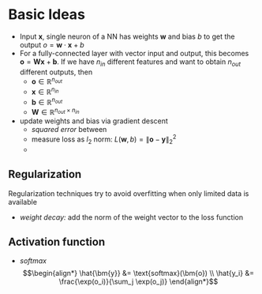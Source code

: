# Basic Ideas
- Input $\bm{x}$, single neuron of a NN has weights $\bm{w}$ and bias $b$ to get the output $o = \bm{w} \cdot \bm{x} + b$ 
- For a fully-connected layer with vector input and output, this becomes $\bm{o} = \bm{Wx} + \bm{b}$. If we have $n_{in}$ different features and want to obtain $n_{out}$ different outputs, then 
	- $\bm{o} \in \mathbb{R}^{n_{out}}$
	- $\bm{x} \in \mathbb{R}^{n_{in}}$
	- $\bm{b} \in \mathbb{R}^{n_{out}}$
	- $\bm{W} \in \mathbb{R}^{n_{out} \times n_{in}}$ 
- update weights and bias via gradient descent
	- *squared error* between 
	- measure loss as $l_2$ norm:  $L(\bm{w}, b) =  \| \bm{o} - \bm{y} \|_2^2$ 
	- 

## Regularization

Regularization techniques try to avoid overfitting when only limited data is available

- *weight decay:* add the norm of the weight vector to the loss function 

## Activation function

- *softmax* $$\begin{align*} \hat{\bm{y}} &= \text{softmax}(\bm{o}) \\ \hat{y_i} &= \frac{\exp(o_i)}{\sum_j \exp(o_j)} \end{align*}$$
